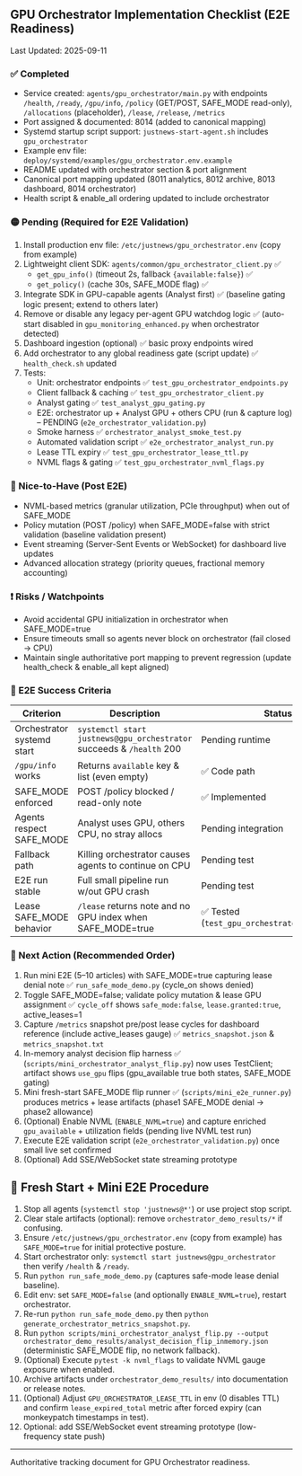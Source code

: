 ## GPU Orchestrator Implementation Checklist (E2E Readiness)

Last Updated: 2025-09-11

### ✅ Completed
- Service created: `agents/gpu_orchestrator/main.py` with endpoints `/health`, `/ready`, `/gpu/info`, `/policy` (GET/POST, SAFE_MODE read-only), `/allocations` (placeholder), `/lease`, `/release`, `/metrics`
- Port assigned & documented: 8014 (added to canonical mapping)
- Systemd startup script support: `justnews-start-agent.sh` includes `gpu_orchestrator`
- Example env file: `deploy/systemd/examples/gpu_orchestrator.env.example`
- README updated with orchestrator section & port alignment
- Canonical port mapping updated (8011 analytics, 8012 archive, 8013 dashboard, 8014 orchestrator)
- Health script & enable_all ordering updated to include orchestrator

### 🟡 Pending (Required for E2E Validation)
1. Install production env file: `/etc/justnews/gpu_orchestrator.env` (copy from example)
2. Lightweight client SDK: `agents/common/gpu_orchestrator_client.py` ✅
   - `get_gpu_info()` (timeout 2s, fallback `{available:false}`) ✅
   - `get_policy()` (cache 30s, SAFE_MODE flag) ✅
3. Integrate SDK in GPU-capable agents (Analyst first) ✅ (baseline gating logic present; extend to others later)
4. Remove or disable any legacy per-agent GPU watchdog logic ✅ (auto-start disabled in `gpu_monitoring_enhanced.py` when orchestrator detected)
5. Dashboard ingestion (optional) ✅ basic proxy endpoints wired
6. Add orchestrator to any global readiness gate (script update) ✅ `health_check.sh` updated
7. Tests:
   - Unit: orchestrator endpoints ✅ `test_gpu_orchestrator_endpoints.py`
   - Client fallback & caching ✅ `test_gpu_orchestrator_client.py`
   - Analyst gating ✅ `test_analyst_gpu_gating.py`
   - E2E: orchestrator up + Analyst GPU + others CPU (run & capture log) – PENDING (`e2e_orchestrator_validation.py`)
   - Smoke harness ✅ `orchestrator_analyst_smoke_test.py`
   - Automated validation script ✅ `e2e_orchestrator_analyst_run.py`
   - Lease TTL expiry ✅ `test_gpu_orchestrator_lease_ttl.py`
   - NVML flags & gating ✅ `test_gpu_orchestrator_nvml_flags.py`

### 🔵 Nice-to-Have (Post E2E)
- NVML-based metrics (granular utilization, PCIe throughput) when out of SAFE_MODE
- Policy mutation (POST /policy) when SAFE_MODE=false with strict validation (baseline validation present)
- Event streaming (Server-Sent Events or WebSocket) for dashboard live updates
- Advanced allocation strategy (priority queues, fractional memory accounting)

### ❗ Risks / Watchpoints
- Avoid accidental GPU initialization in orchestrator when SAFE_MODE=true
- Ensure timeouts small so agents never block on orchestrator (fail closed → CPU)
- Maintain single authoritative port mapping to prevent regression (update health_check & enable_all kept aligned)

### 🧪 E2E Success Criteria
| Criterion | Description | Status |
|-----------|-------------|--------|
| Orchestrator systemd start | `systemctl start justnews@gpu_orchestrator` succeeds & `/health` 200 | Pending runtime
| `/gpu/info` works | Returns `available` key & list (even empty) | ✅ Code path
| SAFE_MODE enforced | POST /policy blocked / read-only note | ✅ Implemented
| Agents respect SAFE_MODE | Analyst uses GPU, others CPU, no stray allocs | Pending integration
| Fallback path | Killing orchestrator causes agents to continue on CPU | Pending test
| E2E run stable | Full small pipeline run w/out GPU crash | Pending test
| Lease SAFE_MODE behavior | `/lease` returns note and no GPU index when SAFE_MODE=true | ✅ Tested (`test_gpu_orchestrator_leasing.py`)

### 📌 Next Action (Recommended Order)
1. Run mini E2E (5–10 articles) with SAFE_MODE=true capturing lease denial note ✅ `run_safe_mode_demo.py` (cycle_on shows denied)
2. Toggle SAFE_MODE=false; validate policy mutation & lease GPU assignment ✅ `cycle_off` shows `safe_mode:false`, `lease.granted:true`, active_leases=1
3. Capture `/metrics` snapshot pre/post lease cycles for dashboard reference (include active_leases gauge) ✅ `metrics_snapshot.json` & `metrics_snapshot.txt`
4. In-memory analyst decision flip harness ✅ (`scripts/mini_orchestrator_analyst_flip.py`) now uses TestClient; artifact shows `use_gpu` flips (gpu_available true both states, SAFE_MODE gating)
5. Mini fresh-start SAFE_MODE flip runner ✅ (`scripts/mini_e2e_runner.py`) produces metrics + lease artifacts (phase1 SAFE_MODE denial → phase2 allowance)
5. (Optional) Enable NVML (`ENABLE_NVML=true`) and capture enriched `gpu_available` + utilization fields (pending live NVML test run)
6. Execute E2E validation script (`e2e_orchestrator_validation.py`) once small live set confirmed
7. (Optional) Add SSE/WebSocket state streaming prototype

## 🔄 Fresh Start + Mini E2E Procedure
1. Stop all agents (`systemctl stop 'justnews@*'`) or use project stop script.
2. Clear stale artifacts (optional): remove `orchestrator_demo_results/*` if confusing.
3. Ensure `/etc/justnews/gpu_orchestrator.env` (copy from example) has `SAFE_MODE=true` for initial protective posture.
4. Start orchestrator only: `systemctl start justnews@gpu_orchestrator` then verify `/health` & `/ready`.
5. Run `python run_safe_mode_demo.py` (captures safe-mode lease denial baseline).
6. Edit env: set `SAFE_MODE=false` (and optionally `ENABLE_NVML=true`), restart orchestrator.
7. Re-run `python run_safe_mode_demo.py` then `python generate_orchestrator_metrics_snapshot.py`.
8. Run `python scripts/mini_orchestrator_analyst_flip.py --output orchestrator_demo_results/analyst_decision_flip_inmemory.json` (deterministic SAFE_MODE flip, no network fallback).
9. (Optional) Execute `pytest -k nvml_flags` to validate NVML gauge exposure when enabled.
10. Archive artifacts under `orchestrator_demo_results/` into documentation or release notes.
11. (Optional) Adjust `GPU_ORCHESTRATOR_LEASE_TTL` in env (0 disables TTL) and confirm `lease_expired_total` metric after forced expiry (can monkeypatch timestamps in test).
6. Optional: add SSE/WebSocket event streaming prototype (low-frequency state push)

---
Authoritative tracking document for GPU Orchestrator readiness.
